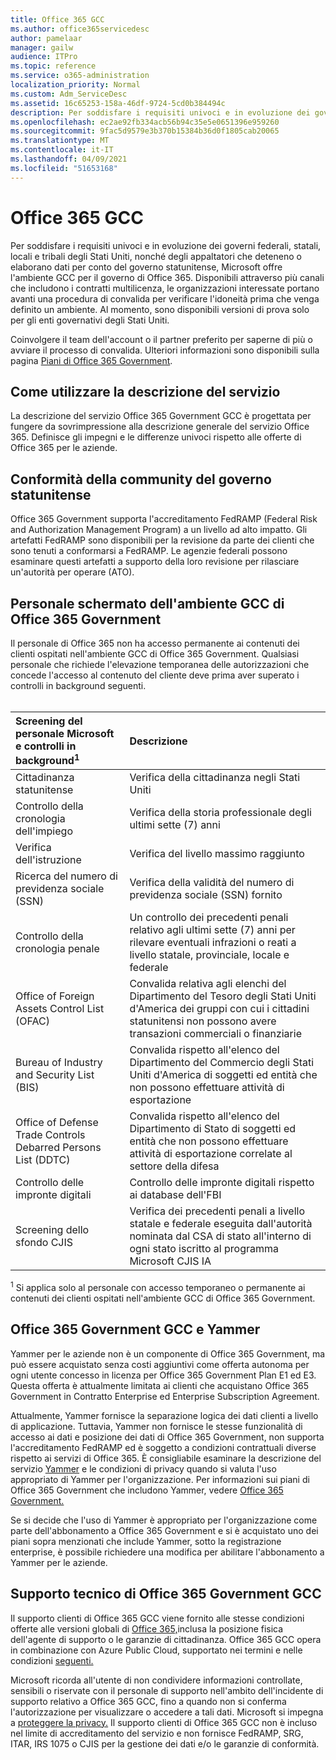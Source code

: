 ```yaml
---
title: Office 365 GCC
ms.author: office365servicedesc
author: pamelaar
manager: gailw
audience: ITPro
ms.topic: reference
ms.service: o365-administration
localization_priority: Normal
ms.custom: Adm_ServiceDesc
ms.assetid: 16c65253-158a-46df-9724-5cd0b384494c
description: Per soddisfare i requisiti univoci e in evoluzione dei governi federali, statali, locali e tribali degli Stati Uniti, nonché degli appaltatori che deteneno o elaborano i dati per conto del governo statunitense, Microsoft offre servizi office 365 US Government Community (GCC). Disponibili attraverso più canali che includono i contratti multilicenza, le organizzazioni interessate portano avanti una procedura di convalida per verificare l'idoneità prima che venga definito un ambiente. Al momento, sono disponibili versioni di prova solo per gli enti governativi degli Stati Uniti.
ms.openlocfilehash: ec2ae92fb334acb56b94c35e5e0651396e959260
ms.sourcegitcommit: 9fac5d9579e3b370b15384b36d0f1805cab20065
ms.translationtype: MT
ms.contentlocale: it-IT
ms.lasthandoff: 04/09/2021
ms.locfileid: "51653168"
---
```

# <a name="office-365-gcc"></a>Office 365 GCC

Per soddisfare i requisiti univoci e in evoluzione dei governi federali, statali, locali e tribali degli Stati Uniti, nonché degli appaltatori che deteneno o elaborano dati per conto del governo statunitense, Microsoft offre l'ambiente GCC per il governo di Office 365. Disponibili attraverso più canali che includono i contratti multilicenza, le organizzazioni interessate portano avanti una procedura di convalida per verificare l'idoneità prima che venga definito un ambiente. Al momento, sono disponibili versioni di prova solo per gli enti governativi degli Stati Uniti.
  
Coinvolgere il team dell'account o il partner preferito per saperne di più o avviare il processo di convalida. Ulteriori informazioni sono disponibili sulla pagina [Piani di Office 365 Government](https://products.office.com/government/compare-office-365-government-plans).
  
## <a name="how-to-use-this-service-description"></a>Come utilizzare la descrizione del servizio

La descrizione del servizio Office 365 Government GCC è progettata per fungere da sovrimpressione alla descrizione generale del servizio Office 365. Definisce gli impegni e le differenze univoci rispetto alle offerte di Office 365 per le aziende.
  
## <a name="us-government-community-compliance"></a>Conformità della community del governo statunitense

Office 365 Government supporta l'accreditamento FedRAMP (Federal Risk and Authorization Management Program) a un livello ad alto impatto. Gli artefatti FedRAMP sono disponibili per la revisione da parte dei clienti che sono tenuti a conformarsi a FedRAMP. Le agenzie federali possono esaminare questi artefatti a supporto della loro revisione per rilasciare un'autorità per operare (ATO).
  
## <a name="office-365-government-gcc-environment-screened-personnel"></a>Personale schermato dell'ambiente GCC di Office 365 Government

Il personale di Office 365 non ha accesso permanente ai contenuti dei clienti ospitati nell'ambiente GCC di Office 365 Government. Qualsiasi personale che richiede l'elevazione temporanea delle autorizzazioni che concede l'accesso al contenuto del cliente deve prima aver superato i controlli in background seguenti.<br><br> 
  
| Screening del personale Microsoft e controlli in background<sup>1</sup> | Descrizione |
|:-----|:-----|
|Cittadinanza statunitense  <br/> |Verifica della cittadinanza negli Stati Uniti  <br/> |
|Controllo della cronologia dell'impiego  <br/> |Verifica della storia professionale degli ultimi sette (7) anni  <br/> |
|Verifica dell'istruzione  <br/> |Verifica del livello massimo raggiunto  <br/> |
|Ricerca del numero di previdenza sociale (SSN)  <br/> |Verifica della validità del numero di previdenza sociale (SSN) fornito  <br/> |
|Controllo della cronologia penale  <br/> |Un controllo dei precedenti penali relativo agli ultimi sette (7) anni per rilevare eventuali infrazioni o reati a livello statale, provinciale, locale e federale  <br/> |
|Office of Foreign Assets Control List (OFAC)  <br/> |Convalida relativa agli elenchi del Dipartimento del Tesoro degli Stati Uniti d'America dei gruppi con cui i cittadini statunitensi non possono avere transazioni commerciali o finanziarie  <br/> |
|Bureau of Industry and Security List (BIS)  <br/> |Convalida rispetto all'elenco del Dipartimento del Commercio degli Stati Uniti d'America di soggetti ed entità che non possono effettuare attività di esportazione  <br/> |
|Office of Defense Trade Controls Debarred Persons List (DDTC)  <br/> |Convalida rispetto all'elenco del Dipartimento di Stato di soggetti ed entità che non possono effettuare attività di esportazione correlate al settore della difesa  <br/> |
|Controllo delle impronte digitali  <br/> |Controllo delle impronte digitali rispetto ai database dell'FBI  <br/> |
|Screening dello sfondo CJIS  <br/> |Verifica dei precedenti penali a livello statale e federale eseguita dall'autorità nominata dal CSA di stato all'interno di ogni stato iscritto al programma Microsoft CJIS IA  <br/> |

<sup>1</sup> Si applica solo al personale con accesso temporaneo o permanente ai contenuti dei clienti ospitati nell'ambiente GCC di Office 365 Government.
  
## <a name="office-365-government-gcc-and-yammer"></a>Office 365 Government GCC e Yammer

Yammer per le aziende non è un componente di Office 365 Government, ma può essere acquistato senza costi aggiuntivi come offerta autonoma per ogni utente concesso in licenza per Office 365 Government Plan E1 ed E3. Questa offerta è attualmente limitata ai clienti che acquistano Office 365 Government in Contratto Enterprise ed Enterprise Subscription Agreement.
  
Attualmente, Yammer fornisce la separazione logica dei dati clienti a livello di applicazione. Tuttavia, Yammer non fornisce le stesse funzionalità di accesso ai dati e posizione dei dati di Office 365 Government, non supporta l'accreditamento FedRAMP ed è soggetto a condizioni contrattuali diverse rispetto ai servizi di Office 365. È consigliabile esaminare la descrizione del servizio [Yammer](../../yammer-service-description/yammer-service-description.md) e le condizioni di privacy quando si valuta l'uso appropriato di Yammer per l'organizzazione. Per informazioni sui piani di Office 365 Government che includono Yammer, vedere [Office 365 Government.](office-365-us-government.md)
  
Se si decide che l'uso di Yammer è appropriato per l'organizzazione come parte dell'abbonamento a Office 365 Government e si è acquistato uno dei piani sopra menzionati che include Yammer, sotto la registrazione enterprise, è possibile richiedere una modifica per abilitare l'abbonamento a Yammer per le aziende.
  
## <a name="office-365-government-gcc-customer-support"></a>Supporto tecnico di Office 365 Government GCC

Il supporto clienti di Office 365 GCC viene fornito alle stesse condizioni offerte alle versioni globali di [Office 365,](../support.md)inclusa la posizione fisica dell'agente di supporto o le garanzie di cittadinanza. Office 365 GCC opera in combinazione con Azure Public Cloud, supportato nei termini e nelle condizioni [seguenti.](https://azure.microsoft.com/support/plans/)

Microsoft ricorda all'utente di non condividere informazioni controllate, sensibili o riservate con il personale di supporto nell'ambito dell'incidente di supporto relativo a Office 365 GCC, fino a quando non si conferma l'autorizzazione per visualizzare o accedere a tali dati. Microsoft si impegna a [proteggere la privacy.](https://privacy.microsoft.com/privacystatement) Il supporto clienti di Office 365 GCC non è incluso nel limite di accreditamento del servizio e non fornisce FedRAMP, SRG, ITAR, IRS 1075 o CJIS per la gestione dei dati e/o le garanzie di conformità.